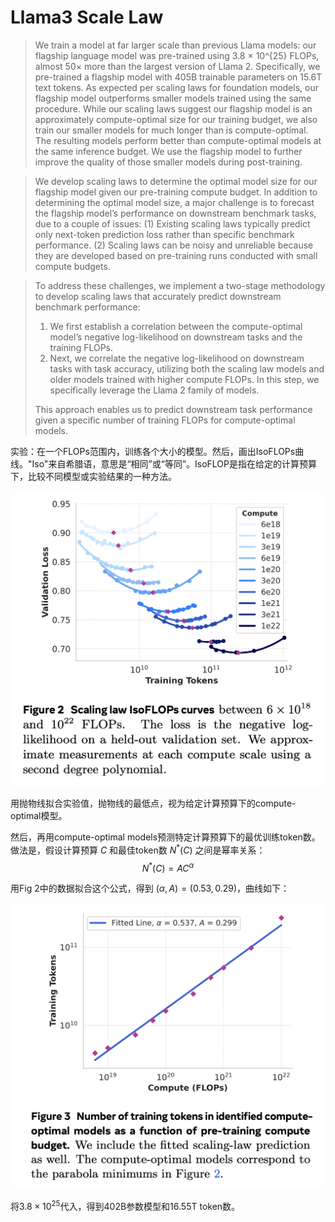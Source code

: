 # Llama3 Scale Law
> We train a model at far larger scale than previous Llama models: our flagship language model was pre-trained using 3.8 × 10^{25} FLOPs, almost 50× more than the largest version of Llama 2. Specifically, we pre-trained a flagship model with 405B trainable parameters on 15.6T text tokens. As expected per scaling laws for foundation models, our flagship model outperforms smaller models trained using the same procedure. While our scaling laws suggest our flagship model is an approximately compute-optimal size for our training budget, we also train our smaller models for much longer than is compute-optimal. The resulting models perform better than compute-optimal models at the same inference budget. We use the flagship model to further improve the quality of those smaller models during post-training.

> We develop scaling laws to determine the optimal model size for our flagship model given our pre-training compute budget. In addition to determining the optimal model size, a major challenge is to forecast the flagship model’s performance on downstream benchmark tasks, due to a couple of issues: (1) Existing scaling laws typically predict only next-token prediction loss rather than specific benchmark performance. (2) Scaling laws can be noisy and unreliable because they are developed based on pre-training runs conducted with small compute budgets.

> To address these challenges, we implement a two-stage methodology to develop scaling laws that accurately predict downstream benchmark performance:
> 1. We first establish a correlation between the compute-optimal model’s negative log-likelihood on downstream tasks and the training FLOPs.
> 2. Next, we correlate the negative log-likelihood on downstream tasks with task accuracy, utilizing both the scaling law models and older models trained with higher compute FLOPs. In this step, we specifically leverage the Llama 2 family of models.
> 
> This approach enables us to predict downstream task performance given a specific number of training FLOPs for compute-optimal models. 

实验：在一个FLOPs范围内，训练各个大小的模型。然后，画出IsoFLOPs曲线。"Iso"来自希腊语，意思是“相同”或“等同”。IsoFLOP是指在给定的计算预算下，比较不同模型或实验结果的一种方法。

![](../../images/isoflops.png)

用抛物线拟合实验值，抛物线的最低点，视为给定计算预算下的compute-optimal模型。

然后，再用compute-optimal models预测特定计算预算下的最优训练token数。做法是，假设计算预算 $C$ 和最佳token数 $N^{*}(C)$ 之间是幂率关系：
$$
N^{*}(C) = AC^{\alpha}
$$

用Fig 2中的数据拟合这个公式，得到 $(\alpha, A) = (0.53, 0.29)$，曲线如下：

![](../../images/llama_fig3.png)

将$3.8 × 10^{25}$代入，得到402B参数模型和16.55T token数。
